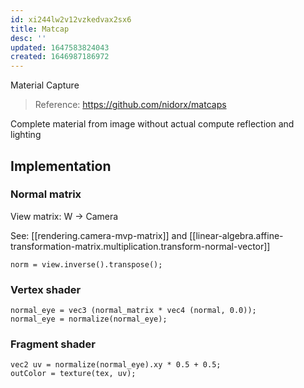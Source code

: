 ```yaml
---
id: xi244lw2v12vzkedvax2sx6
title: Matcap
desc: ''
updated: 1647583824043
created: 1646987186972
---
```


Material Capture

> Reference: https://github.com/nidorx/matcaps

Complete material from image without actual compute reflection and lighting

## Implementation

### Normal matrix

View matrix: W -> Camera

See: [[rendering.camera-mvp-matrix]] and [[linear-algebra.affine-transformation-matrix.multiplication.transform-normal-vector]]

```
norm = view.inverse().transpose();
```

### Vertex shader

```
normal_eye = vec3 (normal_matrix * vec4 (normal, 0.0));
normal_eye = normalize(normal_eye);
```

### Fragment shader

```
vec2 uv = normalize(normal_eye).xy * 0.5 + 0.5;
outColor = texture(tex, uv);
```
